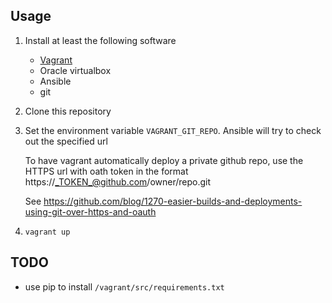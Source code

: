 ## Usage

1. Install at least the following software
   - [Vagrant](https://www.vagrantup.com/downloads)
   - Oracle virtualbox
   - Ansible
   - git

1. Clone this repository

1. Set the environment variable `VAGRANT_GIT_REPO`. Ansible will try to check
   out the specified url
   
   To have vagrant automatically deploy a private github repo, use the HTTPS
   url with oath token in the format https://_TOKEN_@github.com/owner/repo.git
   
   See
   https://github.com/blog/1270-easier-builds-and-deployments-using-git-over-https-and-oauth

1. `vagrant up` 

## TODO 

- use pip to install `/vagrant/src/requirements.txt` 
